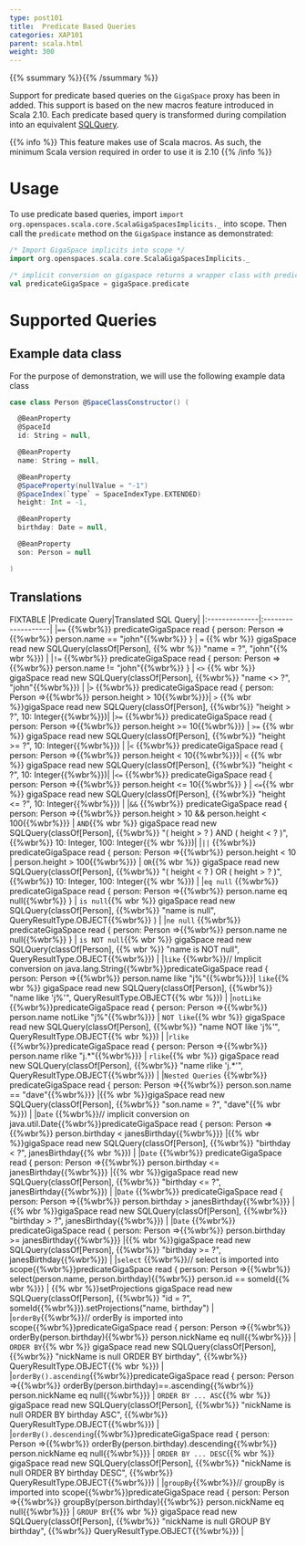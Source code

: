 ```yaml
---
type: post101
title:  Predicate Based Queries
categories: XAP101
parent: scala.html
weight: 300
---
```



{{% ssummary  %}}{{% /ssummary %}}

Support for predicate based queries on the `GigaSpace` proxy has been in added. This support is based on the new macros feature introduced in Scala 2.10.  Each predicate based query is transformed during compilation into an equivalent [SQLQuery](./query-sql.html).


{{% info %}}
This feature makes use of Scala macros. As such, the minimum Scala version required in order to use it is 2.10
{{% /info %}}


# Usage

To use predicate based queries, import `import org.openspaces.scala.core.ScalaGigaSpacesImplicits._` into scope. Then call the `predicate` method on the `GigaSpace` instance as demonstrated:


```scala
/* Import GigaSpace implicits into scope */
import org.openspaces.scala.core.ScalaGigaSpacesImplicits._

/* implicit conversion on gigaspace returns a wrapper class with predicate based query methods */
val predicateGigaSpace = gigaSpace.predicate
```

# Supported Queries

## Example data class

For the purpose of demonstration, we will use the following example data class


```scala
case class Person @SpaceClassConstructor() (

  @BeanProperty
  @SpaceId
  id: String = null,

  @BeanProperty
  name: String = null,

  @BeanProperty
  @SpaceProperty(nullValue = "-1")
  @SpaceIndex(`type` = SpaceIndexType.EXTENDED)
  height: Int = -1,

  @BeanProperty
  birthday: Date = null,

  @BeanProperty
  son: Person = null

)
```

## Translations

FIXTABLE
|Predicate Query|Translated SQL Query|
|:--------------|:-------------------|
|`==` {{%wbr%}} predicateGigaSpace read { person: Person =>{{%wbr%}}  person.name == "john"{{%wbr%}} } | `=` {{% wbr %}} gigaSpace read new SQLQuery(classOf[Person], {{% wbr %}}  "name = ?", "john"{{% wbr %}}) |
|`!=` {{%wbr%}} predicateGigaSpace read { person: Person =>{{%wbr%}}  person.name != "john"{{%wbr%}} } | `<>` {{% wbr %}} gigaSpace read new SQLQuery(classOf[Person], {{%wbr%}} "name <> ?", "john"{{%wbr%}}) |
|`>`  {{%wbr%}} predicateGigaSpace read { person: Person =>{{%wbr%}}  person.height > 10{{%wbr%}}}| `>` {{% wbr %}}gigaSpace read new SQLQuery(classOf[Person], {{%wbr%}} "height > ?", 10: Integer{{%wbr%}})|
|`>=` {{%wbr%}} predicateGigaSpace read { person: Person =>{{%wbr%}}  person.height >= 10{{%wbr%}}} | `>=` {{% wbr %}} gigaSpace read new SQLQuery(classOf[Person], {{%wbr%}}  "height >= ?", 10: Integer{{%wbr%}}) |
|`<`  {{%wbr%}} predicateGigaSpace read { person: Person =>{{%wbr%}} person.height < 10{{%wbr%}}}| `<` {{% wbr %}}  gigaSpace read new SQLQuery(classOf[Person], {{%wbr%}} "height < ?", 10: Integer{{%wbr%}})|
|`<=` {{%wbr%}} predicateGigaSpace read { person: Person =>{{%wbr%}}  person.height <= 10{{%wbr%}} } | `<=`{{% wbr %}}  gigaSpace read new SQLQuery(classOf[Person], {{%wbr%}}  "height <= ?", 10: Integer{{%wbr%}}) |
|`&&` {{%wbr%}} predicateGigaSpace read { person: Person =>{{%wbr%}}  person.height > 10 && person.height < 100{{%wbr%}}} | `AND`{{% wbr %}} gigaSpace read new SQLQuery(classOf[Person], {{%wbr%}}  "( height > ? ) AND ( height < ? )", {{%wbr%}}  10: Integer, 100: Integer{{% wbr %}})|
|`||` {{%wbr%}} predicateGigaSpace read { person: Person =>{{%wbr%}}  person.height < 10 \| person.height > 100{{%wbr%}}} | `OR`{{% wbr %}} gigaSpace read new SQLQuery(classOf[Person], {{%wbr%}} "( height < ? ) OR ( height > ? )", {{%wbr%}}  10: Integer, 100: Integer{{% wbr %}}) |
|`eq null` {{%wbr%}} predicateGigaSpace read { person: Person =>{{%wbr%}}  person.name eq null{{%wbr%}} } | `is null`{{% wbr %}} gigaSpace read new SQLQuery(classOf[Person], {{%wbr%}} "name is null", QueryResultType.OBJECT{{%wbr%}} ) |
|`ne null` {{%wbr%}} predicateGigaSpace read { person: Person =>{{%wbr%}}  person.name ne null{{%wbr%}} } | `is NOT null`{{% wbr %}} gigaSpace read new SQLQuery(classOf[Person], {{% wbr %}} "name is NOT null", QueryResultType.OBJECT{{%wbr%}}) |
|`like` {{%wbr%}}//  Implicit conversion on java.lang.String{{%wbr%}}predicateGigaSpace read { person: Person =>{{%wbr%}}  person.name like "j%"{{%wbr%}}}| `like`{{% wbr %}} gigaSpace read new SQLQuery(classOf[Person], {{%wbr%}}  "name like 'j%'", QueryResultType.OBJECT{{% wbr %}}) |
|`notLike` {{%wbr%}}predicateGigaSpace read { person: Person =>{{%wbr%}}  person.name notLike "j%"{{%wbr%}}} | `NOT like`{{% wbr %}} gigaSpace read new SQLQuery(classOf[Person], {{%wbr%}} "name NOT like 'j%'", QueryResultType.OBJECT{{% wbr %}}) |
|`rlike` {{%wbr%}}predicateGigaSpace read { person: Person =>{{%wbr%}}  person.name rlike "j.\*"{{%wbr%}}} | `rlike`{{% wbr %}} gigaSpace read new SQLQuery(classOf[Person], {{%wbr%}} "name rlike 'j.\*'", QueryResultType.OBJECT{{%wbr%}}) |
|`Nested Queries` {{%wbr%}} predicateGigaSpace read { person: Person =>{{%wbr%}} person.son.name == "dave"{{%wbr%}}} |{{% wbr %}}gigaSpace read new SQLQuery(classOf[Person], {{%wbr%}} "son.name = ?", "dave"{{% wbr %}}) |
|`Date` {{%wbr%}}// implicit conversion on java.util.Date{{%wbr%}}predicateGigaSpace read { person: Person =>{{%wbr%}}  person.birthday < janesBirthday{{%wbr%}}} |{{% wbr %}}gigaSpace read new SQLQuery(classOf[Person], {{%wbr%}}  "birthday < ?", janesBirthday{{% wbr %}}) |
|`Date` {{%wbr%}} predicateGigaSpace read { person: Person =>{{%wbr%}} person.birthday <= janesBirthday{{%wbr%}}} |{{% wbr %}}gigaSpace read new SQLQuery(classOf[Person], {{%wbr%}} "birthday <= ?", janesBirthday{{%wbr%}}) |
|`Date` {{%wbr%}} predicateGigaSpace read { person: Person =>{{%wbr%}}  person.birthday > janesBirthday{{%wbr%}}} |{{% wbr %}}gigaSpace read new SQLQuery(classOf[Person], {{%wbr%}} "birthday > ?", janesBirthday{{%wbr%}}) |
|`Date` {{%wbr%}} predicateGigaSpace read { person: Person =>{{%wbr%}}  person.birthday >= janesBirthday{{%wbr%}}} |{{% wbr %}}gigaSpace read new SQLQuery(classOf[Person], {{%wbr%}} "birthday >= ?", janesBirthday{{%wbr%}}) |
|`select` {{%wbr%}}// select is imported into scope{{%wbr%}}predicateGigaSpace read { person: Person =>{{%wbr%}} select(person.name, person.birthday){{%wbr%}} person.id == someId{{% wbr %}}} | {{% wbr %}}setProjections gigaSpace read new SQLQuery(classOf[Person], {{%wbr%}} "id = ?", someId{{%wbr%}}).setProjections("name, birthday") |
|`orderBy`{{%wbr%}}// orderBy is imported into scope{{%wbr%}}predicateGigaSpace read { person: Person =>{{%wbr%}} orderBy(person.birthday){{%wbr%}}  person.nickName eq null{{%wbr%}}} | `ORDER BY`{{% wbr %}} gigaSpace read new SQLQuery(classOf[Person], {{%wbr%}}  "nickName is null ORDER BY birthday", {{%wbr%}}  QueryResultType.OBJECT{{% wbr %}}) |
|`orderBy().ascending`{{%wbr%}}predicateGigaSpace read { person: Person =>{{%wbr%}}  orderBy(person.birthday)==.ascending{{%wbr%}} person.nickName eq null{{%wbr%}}} | `ORDER BY ... ASC`{{% wbr %}} gigaSpace read new SQLQuery(classOf[Person], {{%wbr%}} "nickName is null ORDER BY birthday ASC", {{%wbr%}}  QueryResultType.OBJECT{{%wbr%}}) |
|`orderBy().descending`{{%wbr%}}predicateGigaSpace read { person: Person =>{{%wbr%}}  orderBy(person.birthday).descending{{%wbr%}} person.nickName eq null{{%wbr%}}} | `ORDER BY ... DESC`{{% wbr %}} gigaSpace read new SQLQuery(classOf[Person], {{%wbr%}}  "nickName is null ORDER BY birthday DESC", {{%wbr%}}  QueryResultType.OBJECT{{%wbr%}}) |
|`groupBy`{{%wbr%}}// groupBy is imported into scope{{%wbr%}}predicateGigaSpace read { person: Person =>{{%wbr%}}  groupBy(person.birthday){{%wbr%}}  person.nickName eq null{{%wbr%}}} | `GROUP BY`{{% wbr %}} gigaSpace read new SQLQuery(classOf[Person], {{%wbr%}}  "nickName is null GROUP BY birthday", {{%wbr%}}  QueryResultType.OBJECT{{%wbr%}}) |
